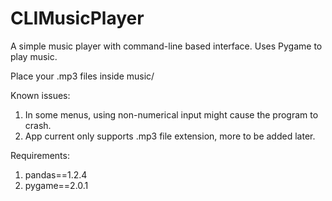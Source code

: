 # CLIMusicPlayer
A simple music player with command-line based interface. Uses Pygame to play music.

Place your .mp3 files inside music/

Known issues:
1. In some menus, using non-numerical input might cause the program to crash.
2. App current only supports .mp3 file extension, more to be added later.

Requirements:
1. pandas==1.2.4
2. pygame==2.0.1


